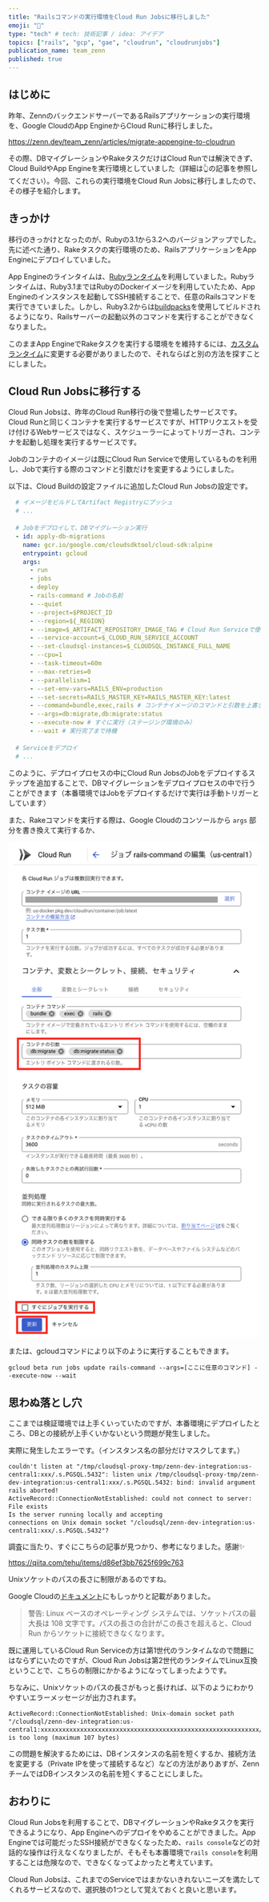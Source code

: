 ```yaml
---
title: "Railsコマンドの実行環境をCloud Run Jobsに移行しました"
emoji: "🦑"
type: "tech" # tech: 技術記事 / idea: アイデア
topics: ["rails", "gcp", "gae", "cloudrun", "cloudrunjobs"]
publication_name: team_zenn
published: true
---
```


## はじめに

昨年、ZennのバックエンドサーバーであるRailsアプリケーションの実行環境を、Google CloudのApp EngineからCloud Runに移行しました。

https://zenn.dev/team_zenn/articles/migrate-appengine-to-cloudrun

その際、DBマイグレーションやRakeタスクだけはCloud Runでは解決できず、Cloud BuildやApp Engineを実行環境としていました（詳細は👆の記事を参照してください）。今回、これらの実行環境をCloud Run Jobsに移行しましたので、その様子を紹介します。

## きっかけ

移行のきっかけとなったのが、Rubyの3.1から3.2へのバージョンアップでした。先に述べた通り、Rakeタスクの実行環境のため、RailsアプリケーションをApp Engineにデプロイしていました。

App Engineのラインタイムは、[Rubyランタイム](https://cloud.google.com/appengine/docs/flexible/ruby/runtime?hl=ja)を利用していました。Rubyランタイムは、Ruby3.1まではRubyのDockerイメージを利用していたため、App Engineのインスタンスを起動してSSH接続することで、任意のRailsコマンドを実行できていました。しかし、Ruby3.2からは[buildpacks](https://cloud.google.com/docs/buildpacks/overview?hl=ja)を使用してビルドされるようになり、Railsサーバーの起動以外のコマンドを実行することができなくなりました。

このままApp EngineでRakeタスクを実行する環境をを維持するには、[カスタムランタイム](https://cloud.google.com/appengine/docs/flexible/custom-runtimes/about-custom-runtimes?hl=ja)に変更する必要がありましたので、それならばと別の方法を探すことにしました。

## Cloud Run Jobsに移行する

Cloud Run Jobsは、昨年のCloud Run移行の後で登場したサービスです。Cloud Runと同じくコンテナを実行するサービスですが、HTTPリクエストを受け付けるWebサービスではなく、スケジューラーによってトリガーされ、コンテナを起動し処理を実行するサービスです。

Jobのコンテナのイメージは既にCloud Run Serviceで使用しているものを利用し、Jobで実行する際のコマンドと引数だけを変更するようにしました。

以下は、Cloud Buildの設定ファイルに追加したCloud Run Jobsの設定です。

```yaml
  # イメージをビルドしてArtifact Registryにプッシュ
  # ...

  # Jobをデプロイして、DBマイグレーション実行
  - id: apply-db-migrations
    name: gcr.io/google.com/cloudsdktool/cloud-sdk:alpine
    entrypoint: gcloud
    args:
      - run
      - jobs
      - deploy
      - rails-command # Jobの名前
      - --quiet
      - --project=$PROJECT_ID
      - --region=${_REGION}
      - --image=$_ARTIFACT_REPOSITORY_IMAGE_TAG # Cloud Run Serviceで使うのと同じコンテナイメージ
      - --service-account=$_CLOUD_RUN_SERVICE_ACCOUNT
      - --set-cloudsql-instances=$_CLOUDSQL_INSTANCE_FULL_NAME
      - --cpu=1
      - --task-timeout=60m
      - --max-retries=0
      - --parallelism=1
      - --set-env-vars=RAILS_ENV=production
      - --set-secrets=RAILS_MASTER_KEY=RAILS_MASTER_KEY:latest
      - --command=bundle,exec,rails # コンテナイメージのコマンドと引数を上書き
      - --args=db:migrate,db:migrate:status
      - --execute-now # すぐに実行（ステージング環境のみ）
      - --wait # 実行完了まで待機
  
  # Serviceをデプロイ
  # ...
```

このように、デプロイプロセスの中にCloud Run JobsのJobをデプロイするステップを追加することで、DBマイグレーションをデプロイプロセスの中で行うことができます（本番環境ではJobをデプロイするだけで実行は手動トリガーとしています）

また、Rakeコマンドを実行する際は、Google Cloudのコンソールから `args` 部分を書き換えて実行するか、

![](/images/articles/we-use-cloud-run-jobs/cloud-run-jobs-edit.png)

または、gcloudコマンドにより以下のように実行することもできます。

```shell
gcloud beta run jobs update rails-command --args=[ここに任意のコマンド] --execute-now --wait
```

## 思わぬ落とし穴

ここまでは検証環境では上手くいっていたのですが、本番環境にデプロイしたところ、DBとの接続が上手くいかないという問題が発生しました。

実際に発生したエラーです。（インスタンス名の部分だけマスクしてます。）

```
couldn't listen at "/tmp/cloudsql-proxy-tmp/zenn-dev-integration:us-central1:xxx/.s.PGSQL.5432": listen unix /tmp/cloudsql-proxy-tmp/zenn-dev-integration:us-central1:xxx/.s.PGSQL.5432: bind: invalid argument
rails aborted!
ActiveRecord::ConnectionNotEstablished: could not connect to server: File exists
Is the server running locally and accepting
connections on Unix domain socket "/cloudsql/zenn-dev-integration:us-central1:xxx/.s.PGSQL.5432"?
```

調査に当たり、すぐにこちらの記事が見つかり、参考になりました。感謝✨

https://qiita.com/tehu/items/d86ef3bb7625f699c763

Unixソケットのパスの長さに制限があるのですね。

Google Cloudの[ドキュメント](https://cloud.google.com/sql/docs/postgres/connect-run?hl=ja#connect_to)にもしっかりと記載がありました。

> 警告: Linux ベースのオペレーティング システムでは、ソケットパスの最大長は 108 文字です。パスの長さの合計がこの長さを超えると、Cloud Run からソケットに接続できなくなります。

既に運用しているCloud Run Serviceの方は第1世代のランタイムなので問題にはならずにいたのですが、Cloud Run Jobsは第2世代のランタイムでLinux互換ということで、こちらの制限にかかるようになってしまったようです。

ちなみに、Unixソケットのパスの長さがもっと長ければ、以下のようにわかりやすいエラーメッセージが出力されます。

```
ActiveRecord::ConnectionNotEstablished: Unix-domain socket path "/cloudsql/zenn-dev-integration:us-central1:xxxxxxxxxxxxxxxxxxxxxxxxxxxxxxxxxxxxxxxxxxxxxxxxxxxxxxxxxxxxx/.s.PGSQL.5432" is too long (maximum 107 bytes)
```

この問題を解決するためには、DBインスタンスの名前を短くするか、接続方法を変更する（Private IPを使って接続するなど）などの方法がありあすが、ZennチームではDBインスタンスの名前を短くすることにしました。

## おわりに

Cloud Run Jobsを利用することで、DBマイグレーションやRakeタスクを実行できるようになり、App Engineへのデプロイをやめることができました。App Engineでは可能だったSSH接続ができなくなったため、`rails console`などの対話的な操作は行えなくなりましたが、そもそも本番環境で`rails console`を利用することは危険なので、できなくなってよかったと考えています。

Cloud Run Jobsは、これまでのServiceではまかないきれないニーズを満たしてくれるサービスなので、選択肢の1つとして覚えておくと良いと思います。
